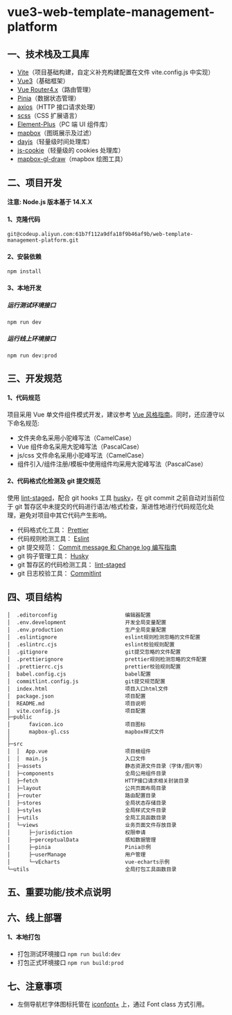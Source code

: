 # vue3-web-template-management-platform

## 一、技术栈及工具库

- [Vite](https://cn.vitejs.dev/)（项目基础构建，自定义补充构建配置在文件 vite.config.js 中实现）
- [Vue3](https://www.javascriptc.com/vue3js/)（基础框架）
- [Vue Router4.x](https://router.vuejs.org/zh/index.html)（路由管理）
- [Pinia](https://pinia.web3doc.top/)（数据状态管理）
- [axios](https://github.com/axios/axios)（HTTP 接口请求处理）
- [scss](https://github.com/sass/node-sass)（CSS 扩展语言）
- [Element-Plus](https://element-plus.gitee.io/zh-CN/)（PC 端 UI 组件库）
- [mapbox](http://www.mapbox.cn/mapbox-gl-js/api/)（图斑展示及过滤）
- [dayjs](https://github.com/iamkun/dayjs)（轻量级时间处理库）
- [js-cookie](https://github.com/js-cookie/js-cookie)（轻量级的 cookies 处理库）
- [mapbox-gl-draw](http://www.mapbox.cn/mapbox-gl-js/example/mapbox-gl-draw/)（mapbox 绘图工具）
<!-- - [Turf.js](http://turfjs.org/)（地理空间分析库 - 处理各种地图算法） -->

## 二、项目开发

#### 注意: Node.js 版本基于 14.X.X

#### 1、克隆代码

```
git@codeup.aliyun.com:61b7f112a9dfa18f9b46af9b/web-template-management-platform.git
```

#### 2、安装依赖

```
npm install
```

#### 3、本地开发

##### 运行测试环境接口

```
npm run dev
```

##### 运行线上环境接口

```
npm run dev:prod
```

## 三、开发规范

#### 1、代码规范

项目采用 Vue 单文件组件模式开发，建议参考 [Vue 风格指南](https://www.javascriptc.com/vue3js/style-guide/)。同时，还应遵守以下命名规范:

- 文件夹命名采用小驼峰写法（CamelCase）
- Vue 组件命名采用大驼峰写法（PascalCase）
- js/css 文件命名采用小驼峰写法（CamelCase）
- 组件引入/组件注册/模板中使用组件均采用大驼峰写法（PascalCase）

#### 2、代码格式化检测及 git 提交规范

使用 [lint-staged](https://github.com/okonet/lint-staged#configuration)，配合 git hooks 工具 [husky](https://github.com/typicode/husky)，在 git commit 之前自动对当前位于 git 暂存区中未提交的代码进行语法/格式检查，渐进性地进行代码规范化处理，避免对项目中其它代码产生影响。

- 代码格式化工具： [Prettier](https://prettier.io/docs/en/index.html)
- 代码规则检测工具： [Eslint](https://github.com/eslint/eslint)
- git 提交规范： [Commit message 和 Change log 编写指南](http://www.ruanyifeng.com/blog/2016/01/commit_message_change_log.html)
- git 钩子管理工具： [Husky](https://github.com/typicode/husky)
- git 暂存区的代码检测工具： [lint-staged](https://github.com/okonet/lint-staged)
- git 日志校验工具： [Commitlint](https://github.com/conventional-changelog/commitlint)

## 四、项目结构

```
│  .editorconfig                      编辑器配置
│  .env.development                   开发全局变量配置
│  .env.production                    生产全局变量配置
│  .eslintignore                      eslint规则检测忽略的文件配置
│  .eslintrc.cjs                      eslint校验规则配置
│  .gitignore                         git提交忽略的文件配置
│  .prettierignore                    prettier规则检测忽略的文件配置
│  .prettierrc.cjs                    prettier校验规则配置
│  babel.config.cjs                   babel配置
│  commitlint.config.js               git提交规范配置
│  index.html                         项目入口html文件
│  package.json                       项目配置
│  README.md                          项目说明
│  vite.config.js                     项目配置
├─public
│      favicon.ico                    项目图标
│      mapbox-gl.css                  mapbox样式文件
│
├─src
│  │  App.vue                         项目根组件
│  │  main.js                         入口文件
│  ├─assets                           静态资源文件目录（字体/图片等）
│  ├─components                       全局公用组件目录
│  ├─fetch                            HTTP接口请求相关封装目录
│  ├─layout                           公共页面布局目录
│  ├─router                           路由配置目录
│  ├─stores                           全局状态存储目录
│  ├─styles                           全局样式文件目录
│  ├─utils                            全局工具函数目录
│  └─views                            业务页面文件存放目录
│      ├─jurisdiction                 权限申请
│      ├─perceptualData               感知数据管理
│      ├─pinia                        Pinia示例
│      ├─userManage                   用户管理
│      └─vEcharts                     vue-echarts示例
└─utils                               全局打包工具函数目录

```

## 五、重要功能/技术点说明

## 六、线上部署

#### 1、本地打包

- 打包测试环境接口 `npm run build:dev`
- 打包正式环境接口 `npm run build:prod`

<!-- #### 2、将打包后的代码上传至阿里云账号[领见数字农业](https://shimowendang.com/docs/VMAPV50rxLfZ2xqg)下 oss 空间

- certifarm-web（正式环境）
- certifarm-web-test（测试环境） -->

<!-- #### 3、配置回源策略

登录阿里云账号[领见数字农业](https://shimowendang.com/docs/VMAPV50rxLfZ2xqg)，配置访问回源策略，避免页面刷新时 404 的问题。

- 线上环境：[https://oss.console.aliyun.com/bucket/oss-cn-hangzhou/certifarm-web/settings/retrieving](https://oss.console.aliyun.com/bucket/oss-cn-hangzhou/certifarm-h5/settings/retrieving)
- 测试环境：[https://oss.console.aliyun.com/bucket/oss-cn-hangzhou/certifarm-web-test/settings/retrieving](https://oss.console.aliyun.com/bucket/oss-cn-hangzhou/certifarm-h5-test/settings/retrieving) -->
<!--
#### 4、访问地址

- 测试环境访问地址： http://test-web.certifarm.cn/webLinanAIAnalysisPlatform/satelliteData?token=06206F19098D9A3CC81AE78CFF7BB3BF
- 正式环境访问地址： https://web.certifarm.cn/webLinanAIAnalysisPlatform/satelliteData?token=06206F19098D9A3CC81AE78CFF7BB3BF -->

## 七、注意事项

- 左侧导航栏字体图标托管在 [iconfont+](https://at.alicdn.com/t/project/2607467/0f013d96-b9c4-4446-a4b9-6e5be62c169e.html?spm=a313x.7781069.1998910419.62) 上，通过 Font class 方式引用。
